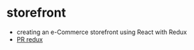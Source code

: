 # storefront

- creating an e-Commerce storefront using React with Redux
- [PR redux](https://github.com/ManalKhAlbahar/storefront/pull/1)

